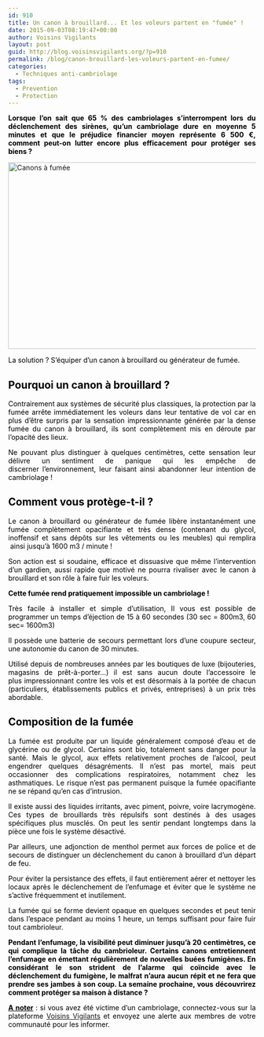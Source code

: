 ```yaml
---
id: 910
title: Un canon à brouillard... Et les voleurs partent en "fumée" !
date: 2015-09-03T08:19:47+00:00
author: Voisins Vigilants
layout: post
guid: http://blog.voisinsvigilants.org/?p=910
permalink: /blog/canon-brouillard-les-voleurs-partent-en-fumee/
categories:
  - Techniques anti-cambriolage
tags:
  - Prevention
  - Protection
---
```

<p style="text-align: justify;">
  <strong style="color: #000000;">Lorsque l’on sait que 65 % des cambriolages s’interrompent lors du déclenchement des sirènes, qu’un cambriolage dure en moyenne 5 minutes et que le préjudice financier moyen représente 6 500 €, comment peut-on lutter encore plus efficacement pour protéger ses biens ? </strong>
</p>

<p style="text-align: justify;">
  <a href="./../../images/2015/08/Canons-à-fumée1.jpg"><img class="aligncenter  wp-image-911" src="./../../images/2015/08/Canons-à-fumée1.jpg" alt="Canons à fumée" width="748" height="380" /></a>
</p>

<p style="text-align: justify;">
  <span style="color: #000000;">La solution ? S’équiper d’un canon à brouillard ou générateur de fumée. </span>
</p>

<h2 style="text-align: justify;">
  <strong><span style="color: #000000;">Pourquoi un canon à brouillard ?</span></strong>
</h2>

<p style="text-align: justify;">
  <span style="color: #000000;">Contrairement aux systèmes de sécurité plus classiques, la protection par la fumée arrête immédiatement les voleurs dans leur tentative de vol car en plus d’être surpris par la sensation impressionnante générée par la dense fumée du canon à brouillard, ils sont complètement mis en déroute par l’opacité des lieux.</span>
</p>

<p style="text-align: justify;">
  <span style="color: #000000;">Ne pouvant plus distinguer à quelques centimètres, cette sensation leur délivre un sentiment de panique qui les empêche de discerner<em> </em>l’environnement, leur faisant ainsi abandonner leur intention de cambriolage !</span>
</p>

<h2 style="text-align: justify;">
  <strong><span style="color: #000000;">Comment vous protège-t-il ?</span></strong>
</h2>

<p style="text-align: justify;">
  <span style="color: #000000;">Le canon à brouillard ou générateur de fumée libère instantanément une fumée complètement opacifiante et très dense (contenant du glycol, inoffensif et sans dépôts sur les vêtements ou les meubles) qui remplira  ainsi jusqu’à 1600 m3 / minute !</span>
</p>

<p style="text-align: justify;">
  <span style="color: #000000;">Son action est si soudaine, efficace et dissuasive que même l’intervention d’un gardien, aussi rapide que motivé ne pourra rivaliser avec le canon à brouillard et son rôle à faire fuir les voleurs.</span>
</p>

<p style="text-align: justify;">
  <span style="color: #000000;"><strong>Cette fumée rend pratiquement impossible un cambriolage !</strong></span>
</p>

<p style="text-align: justify;">
  <span style="color: #000000;">Très facile à installer et simple d’utilisation, Il vous est possible de programmer un temps d’éjection de 15 à 60 secondes (30 sec = 800m3, 60 sec= 1600m3)</span>
</p>

<p style="text-align: justify;">
  <span style="color: #000000;">Il possède une batterie de secours permettant lors d’une coupure secteur, une autonomie du canon de 30 minutes.</span>
</p>

<p style="text-align: justify;">
  <span style="color: #000000;">Utilisé depuis de nombreuses années par les boutiques de luxe (bijouteries, magasins de prêt-à-porter…) il est sans aucun doute l’accessoire le plus impressionnant contre les vols et est désormais à la portée de chacun (particuliers, établissements publics et privés, entreprises) à un prix très abordable.</span>
</p>

<h2 style="text-align: justify;">
  <strong><span style="color: #000000;">Composition de la fumée</span></strong>
</h2>

<p style="text-align: justify;">
  <span style="color: #000000;">La fumée est produite par un liquide généralement composé d’eau et de glycérine ou de glycol. Certains sont bio, totalement sans danger pour la santé. Mais le glycol, aux effets relativement proches de l’alcool, peut engendrer quelques désagréments. Il n’est pas mortel, mais peut occasionner des complications respiratoires, notamment chez les asthmatiques. Le risque n’est pas permanent puisque la fumée opacifiante ne se répand qu’en cas d’intrusion.</span>
</p>

<p style="text-align: justify;">
  <span style="color: #000000;">Il existe aussi des liquides irritants, avec piment, poivre, voire lacrymogène. Ces types de brouillards très répulsifs sont destinés à des usages spécifiques plus musclés. On peut les sentir pendant longtemps dans la pièce une fois le système désactivé.</span>
</p>

<p style="text-align: justify;">
  <span style="color: #000000;">Par ailleurs, une adjonction de menthol permet aux forces de police et de secours de distinguer un déclenchement du canon à brouillard d’un départ de feu.</span>
</p>

<p style="text-align: justify;">
  <span style="color: #000000;">Pour éviter la persistance des effets, il faut entièrement aérer et nettoyer les locaux après le déclenchement de l’enfumage et éviter que le système ne s’active fréquemment et inutilement.</span>
</p>

<p style="text-align: justify;">
  <span style="color: #000000;">La fumée qui se forme devient opaque en quelques secondes et peut tenir dans l’espace pendant au moins 1 heure, un temps suffisant pour faire fuir tout cambrioleur.</span>
</p>

<p style="text-align: justify;">
  <span style="color: #000000;"><strong>Pendant l’enfumage, la visibilité peut diminuer jusqu’à 20 centimètres, ce qui complique la tâche du cambrioleur. Certains canons entretiennent l’enfumage en émettant régulièrement de nouvelles buées fumigènes. En considérant le son strident de l’alarme qui coïncide avec le déclenchement du fumigène, le malfrat n’aura aucun répit et ne fera que prendre ses jambes à son coup. La semaine prochaine, vous découvrirez comment protéger sa maison à distance ?</strong></span>
</p>

<p style="text-align: justify;">
  <span style="color: #000000;"><span style="text-decoration: underline;"><strong>A noter</strong></span> : si vous avez été victime d&rsquo;un cambriolage, connectez-vous sur la plateforme <a href="http://www.voisinsvigilants.org">Voisins Vigilants</a> et envoyez une alerte aux membres de votre communauté pour les informer.</span>
</p>

<span style="color: #000000;"> </span>
